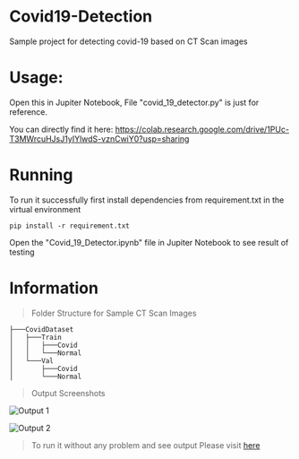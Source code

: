 # Covid19-Detection
Sample project for detecting covid-19 based on CT Scan images

# Usage:
Open this in Jupiter Notebook, File "covid_19_detector.py" is just for reference.

You can directly find it here:
https://colab.research.google.com/drive/1PUc-T3MWrcuHJsJ1yIYlwdS-vznCwiY0?usp=sharing


# Running
To run it successfully first install dependencies from requirement.txt in the virtual environment

```pip install -r requirement.txt```

Open the "Covid_19_Detector.ipynb" file in Jupiter Notebook to see result of testing

# Information
>Folder Structure for Sample CT Scan Images <br />
```
├───CovidDataset
│   ├───Train
│   │   ├───Covid
│   │   └───Normal        
│   └───Val
│       ├───Covid
│       └───Normal
```

>Output Screenshots<br />

![Output 1](https://github.com/Bhavesh1303/Covid19-Detection/blob/main/Screenshots/1.PNG)

![Output 2](https://github.com/Bhavesh1303/Covid19-Detection/blob/main/Screenshots/2.PNG)
 
>To run it without any problem and see output Please visit [here](https://colab.research.google.com/drive/1PUc-T3MWrcuHJsJ1yIYlwdS-vznCwiY0?usp=sharing)
